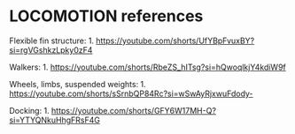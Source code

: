 # LOCOMOTION references

Flexible fin structure: 1. https://youtube.com/shorts/UfYBpFvuxBY?si=rgVGshkzLpky0zF4


Walkers: 1. https://youtube.com/shorts/RbeZS_hITsg?si=hQwoqlkjY4kdiW9f


Wheels, limbs, suspended weights: 1. https://youtube.com/shorts/sSrnbQP84Rc?si=wSwAyRjxwuFdody-
  

Docking: 1. https://youtube.com/shorts/GFY6W17MH-Q?si=YTYQNkuHhgFRsF4G



